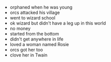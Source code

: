 - orphaned when he was young
- orcs attacked his village
- went to wizard school
- ok wizard but didn't have a leg up in this world
- no money
- started from the bottom
- didn't get anywhere in life
- loved a woman named Rosie
- orcs got her too
- clove her in Twain